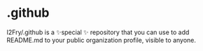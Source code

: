 # .github
I2Fry/.github is a ✨special ✨ repository that you can use to add README.md to your public organization profile, visible to anyone.
